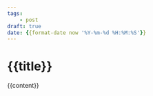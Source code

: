 ```yaml
---
tags:
    - post
draft: true
date: {{format-date now '%Y-%m-%d %H:%M:%S'}}
---
```


# {{title}}

{{content}}
